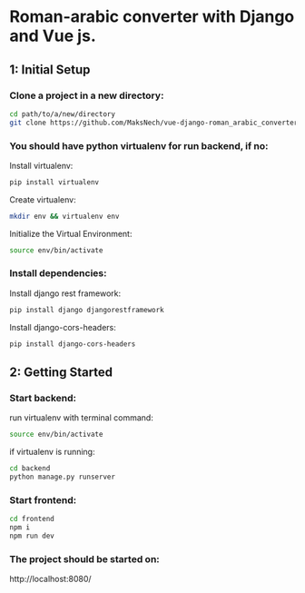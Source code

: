 # Roman-arabic converter with Django and Vue js.

## 1: Initial Setup

### Clone a project in a new directory:
```bash
cd path/to/a/new/directory
git clone https://github.com/MaksNech/vue-django-roman_arabic_converter.git
```

### You should have python virtualenv for run backend, if no:
Install virtualenv:
```bash
pip install virtualenv
```
Create virtualenv:
```bash
mkdir env && virtualenv env
```
Initialize the Virtual Environment:
```bash
source env/bin/activate
```

### Install dependencies:
Install django rest framework: 
```bash
pip install django djangorestframework
```
Install django-cors-headers:
```bash
pip install django-cors-headers
```


## 2: Getting Started

### Start backend:
run virtualenv with terminal command:
```bash
source env/bin/activate
```
if virtualenv is running:
```bash
cd backend
python manage.py runserver
```

### Start frontend:
```bash
cd frontend
npm i
npm run dev
```
### The project should be started on:
http://localhost:8080/
